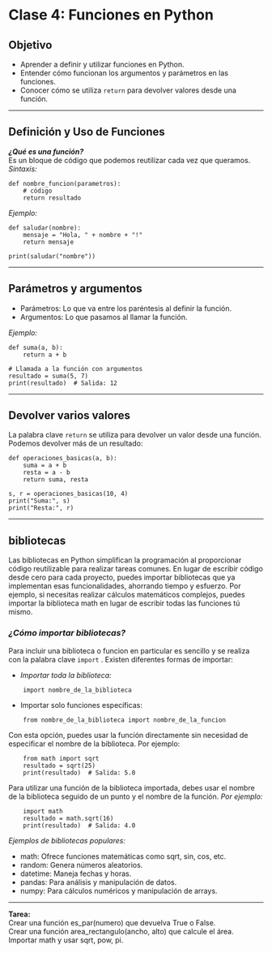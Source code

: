 # Clase 4: Funciones en Python

## Objetivo

- Aprender a definir y utilizar funciones en Python.
- Entender cómo funcionan los argumentos y parámetros en las funciones.
- Conocer cómo se utiliza ```return``` para devolver valores desde una función.

---

## Definición y Uso de Funciones

***¿Qué es una función?***  
Es un bloque de código que podemos reutilizar cada vez que queramos.  
*Sintaxis:*  
```
def nombre_funcion(parametros):
    # código
    return resultado
```

*Ejemplo:*  
```
def saludar(nombre):
    mensaje = "Hola, " + nombre + "!"
    return mensaje

print(saludar("nombre"))
```

---

## Parámetros y argumentos

- Parámetros: Lo que va entre los paréntesis al definir la función.  
- Argumentos: Lo que pasamos al llamar la función.  

*Ejemplo:*  
```
def suma(a, b):
    return a + b

# Llamada a la función con argumentos
resultado = suma(5, 7)
print(resultado)  # Salida: 12
```

---

## Devolver varios valores

La palabra clave ```return``` se utiliza para devolver un valor desde una función.  
Podemos devolver más de un resultado:  
```
def operaciones_basicas(a, b):
    suma = a + b
    resta = a - b
    return suma, resta

s, r = operaciones_basicas(10, 4)
print("Suma:", s)
print("Resta:", r)
```

---

## bibliotecas

Las bibliotecas en Python simplifican la programación al proporcionar código reutilizable para realizar tareas comunes. En lugar de escribir código desde cero para cada proyecto, puedes importar bibliotecas que ya implementan esas funcionalidades, ahorrando tiempo y esfuerzo. Por ejemplo, si necesitas realizar cálculos matemáticos complejos, puedes importar la biblioteca math en lugar de escribir todas las funciones tú mismo.

### *¿Cómo importar bibliotecas?*  

Para incluir una biblioteca o funcion en particular es sencillo y se realiza con la palabra clave ```import``` . Existen diferentes formas de importar: 

- *Importar toda la biblioteca:*  
```
    import nombre_de_la_biblioteca
```   

- Importar solo funciones específicas: 
```   
    from nombre_de_la_biblioteca import nombre_de_la_funcion
```   
Con esta opción, puedes usar la función directamente sin necesidad de especificar el nombre de la biblioteca. Por ejemplo:
```
    from math import sqrt
    resultado = sqrt(25)
    print(resultado)  # Salida: 5.0
```


Para utilizar una función de la biblioteca importada, debes usar el nombre de la biblioteca seguido de un punto y el nombre de la función. 
*Por ejemplo:*   
```
    import math
    resultado = math.sqrt(16)
    print(resultado)  # Salida: 4.0
```

*Ejemplos de bibliotecas populares:*  
* math: Ofrece funciones matemáticas como sqrt, sin, cos, etc.
* random: Genera números aleatorios.
* datetime: Maneja fechas y horas.
* pandas: Para análisis y manipulación de datos.
* numpy: Para cálculos numéricos y manipulación de arrays.

---

**Tarea:**  
Crear una función es_par(numero) que devuelva True o False.  
Crear una función area_rectangulo(ancho, alto) que calcule el área.
Importar math y usar sqrt, pow, pi.

